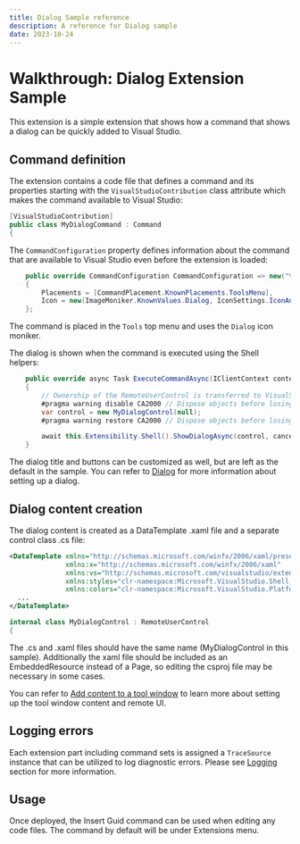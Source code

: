 ```yaml
---
title: Dialog Sample reference
description: A reference for Dialog sample
date: 2023-10-24
---
```


# Walkthrough: Dialog Extension Sample

This extension is a simple extension that shows how a command that shows a dialog can be quickly added to Visual Studio.

## Command definition

The extension contains a code file that defines a command and its properties starting with the `VisualStudioContribution` class attribute which makes the command available to Visual Studio:

```csharp
[VisualStudioContribution]
public class MyDialogCommand : Command
{
```

The `CommandConfiguration` property defines information about the command that are available to Visual Studio even before the extension is loaded:

```csharp
    public override CommandConfiguration CommandConfiguration => new("%DialogSample.MyDialogCommand.DisplayName%")
    {
        Placements = [CommandPlacement.KnownPlacements.ToolsMenu],
        Icon = new(ImageMoniker.KnownValues.Dialog, IconSettings.IconAndText),
    };
```

The command is placed in the `Tools` top menu and uses the `Dialog` icon moniker.

The dialog is shown when the command is executed using the Shell helpers:

```csharp
    public override async Task ExecuteCommandAsync(IClientContext context, CancellationToken cancellationToken)
    {
        // Ownership of the RemoteUserControl is transferred to VisualStudio, so it should not be disposed by the extension
        #pragma warning disable CA2000 // Dispose objects before losing scope
        var control = new MyDialogControl(null);
        #pragma warning restore CA2000 // Dispose objects before losing scope

        await this.Extensibility.Shell().ShowDialogAsync(control, cancellationToken);
    }
```

The dialog title and buttons can be customized as well, but are left as the default in the sample. You can refer to [Dialog](https://learn.microsoft.com/en-us/visualstudio/extensibility/visualstudio.extensibility/dialog/dialog) for more information about setting up a dialog.

## Dialog content creation

The dialog content is created as a DataTemplate .xaml file and a separate control class .cs file:

```xml
<DataTemplate xmlns="http://schemas.microsoft.com/winfx/2006/xaml/presentation"
              xmlns:x="http://schemas.microsoft.com/winfx/2006/xaml"
              xmlns:vs="http://schemas.microsoft.com/visualstudio/extensibility/2022/xaml"
              xmlns:styles="clr-namespace:Microsoft.VisualStudio.Shell;assembly=Microsoft.VisualStudio.Shell.15.0"
              xmlns:colors="clr-namespace:Microsoft.VisualStudio.PlatformUI;assembly=Microsoft.VisualStudio.Shell.15.0">
  ...
</DataTemplate>
```

```csharp
internal class MyDialogControl : RemoteUserControl
{
```

The .cs and .xaml files should have the same name (MyDialogControl in this sample). Additionally the xaml file should be included as an EmbeddedResource instead of a Page, so editing the csproj file may be necessary in some cases.

You can refer to [Add content to a tool window](https://learn.microsoft.com/en-us/visualstudio/extensibility/visualstudio.extensibility/tool-window/tool-window#add-content-to-a-tool-window) to learn more about setting up the tool window content and remote UI.

## Logging errors

Each extension part including command sets is assigned a `TraceSource` instance that can be utilized to log diagnostic errors. Please see [Logging](https://learn.microsoft.com/visualstudio/extensibility/visualstudio.extensibility/inside-the-sdk/logging) section for more information.

## Usage

Once deployed, the Insert Guid command can be used when editing any code files. The command by default will be under Extensions menu.
